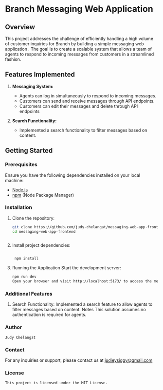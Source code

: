 # Branch Messaging Web Application

## Overview
This project addresses the challenge of efficiently handling a high volume of customer inquiries for Branch by building a simple messaging web application . The goal is to create a scalable system that allows a team of agents to respond to incoming messages from customers in a streamlined fashion.

## Features Implemented
1. **Messaging System:**
   - Agents can log in simultaneously to respond to incoming messages.
   - Customers can send and receive messages through API endpoints.
   - Customers can edit their messages and delete through API endpoints

2. **Search Functionality:**
   - Implemented a search functionality to filter messages based on content.

## Getting Started

### Prerequisites
Ensure you have the following dependencies installed on your local machine:

- [Node.js](https://nodejs.org/)
- [npm](https://www.npmjs.com/) (Node Package Manager)

### Installation
1. Clone the repository:
   ```bash
   git clone https://github.com/judy-chelangat/messaging-web-app-frontend
   cd messaging-web-app-frontend



2. Install project dependencies:
   ```bash
    
    npm install
3. Running the Application
    Start the development server:

    ```bash
    npm run dev
    Open your browser and visit http://localhost:5173/ to access the messaging web application.

 ###  Additional Features
   1. Search Functionality:
    Implemented a search feature to allow agents to filter messages based on content.
    Notes
    This solution assumes no authentication is required for agents.
    
 ###   Author
    Judy Chelangat
    
 ###   Contact
For any inquiries or support, please contact us at judieysiggy@gmail.com



   ### License
    This project is licensed under the MIT License.